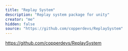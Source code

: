 ```yaml
---
title: "Replay System"
description: "Replay system package for unity"
creator: "me"
hidden: false
source: "https://github.com/copperdevs/ReplaySystem"
---
```


https://github.com/copperdevs/ReplaySystem
